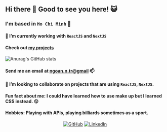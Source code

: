 ## Hi there 👋 Good to see you here! :smiley_cat:

### I'm based in `Ho Chi Minh` :city_sunset:

#### 🌱 I’m currently working with `ReactJS` and `NextJS`
#### Check out [my projects](https://github.com/tnngoan?tab=repositories)

![Anurag's GitHub stats](https://github-readme-stats.vercel.app/api?username=tnngoan&count_private=true&theme=react)

#### Send me an email at [ngoan.n.tr@gmail](mailto:ngoan.n.tr@gmail.com) 📫
#### 👯 I’m looking to collaborate on projects that are using `ReactJS`, `NextJS`.
 
#### Fun fact about me: I could have learned how to use make up but I learned CSS instead. 😛

#### Hobbies: Playing with APIs, playing billiards sometimes as a sport.

<p align="center">
	<a href="https://github.com/tnngoan"><img src="https://img.icons8.com/bubbles/50/000000/github.png" alt="GitHub"/></a>
	<a href="https://www.linkedin.com/in/tnngoan/"><img src="https://img.icons8.com/bubbles/50/000000/linkedin.png" alt="LinkedIn"/></a>
</p>
